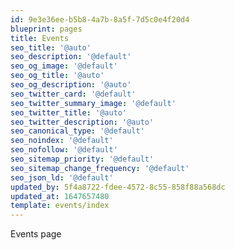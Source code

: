 ```yaml
---
id: 9e3e36ee-b5b8-4a7b-8a5f-7d5c0e4f20d4
blueprint: pages
title: Events
seo_title: '@auto'
seo_description: '@default'
seo_og_image: '@default'
seo_og_title: '@auto'
seo_og_description: '@auto'
seo_twitter_card: '@default'
seo_twitter_summary_image: '@default'
seo_twitter_title: '@auto'
seo_twitter_description: '@auto'
seo_canonical_type: '@default'
seo_noindex: '@default'
seo_nofollow: '@default'
seo_sitemap_priority: '@default'
seo_sitemap_change_frequency: '@default'
seo_json_ld: '@default'
updated_by: 5f4a8722-fdee-4572-8c55-858f88a568dc
updated_at: 1647657480
template: events/index
---
```

Events page